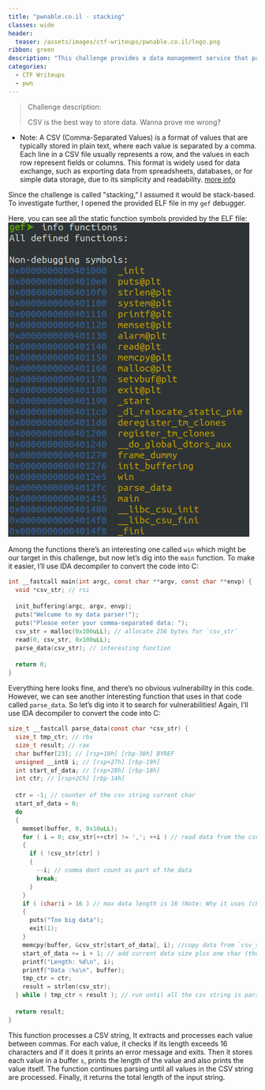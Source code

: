 ```yaml
---
title: "pwnable.co.il - stacking"
classes: wide
header:
  teaser: /assets/images/ctf-writeups/pwnable.co.il/logo.png
ribbon: green
description: "This challenge provides a data management service that parses your data using the CSV format."
categories:
  - CTF Writeups
  - pwn
---
```


> Challenge description:
>
> CSV is the best way to store data. Wanna prove me wrong?

- Note: A CSV (Comma-Separated Values) is a format of values that are typically stored in plain text, where each value is separated by a comma. Each line in a CSV file usually represents a row, and the values in each row represent fields or columns. This format is widely used for data exchange, such as exporting data from spreadsheets, databases, or for simple data storage, due to its simplicity and readability. [more info](https://en.wikipedia.org/wiki/Comma-separated_values#:~:text=Comma%2Dseparated%20values%20(CSV),typically%20represents%20one%20data%20record.)

Since the challenge is called "stacking," I assumed it would be stack-based.
To investigate further, I opened the provided ELF file in my `gef` debugger.

Here, you can see all the static function symbols provided by the ELF file:
[![static symbols](/assets/images/ctf-writeups/pwnable.co.il/stacking/symbols.png)](/assets/images/ctf-writeups/pwnable.co.il/stacking/symbols.png)


Among the functions there’s an interesting one called `win` which might be our target in this challenge,
but now let’s dig into the `main` function. 
To make it easier, I’ll use IDA decompiler to convert the code into C:

```c
int __fastcall main(int argc, const char **argv, const char **envp) {
  void *csv_str; // rsi

  init_buffering(argc, argv, envp);
  puts("Welcome to my data parser!");
  puts("Please enter your comma-separated data: ");
  csv_str = malloc(0x100uLL); // allocate 256 bytes for `csv_str`
  read(0, csv_str, 0x100uLL);
  parse_data(csv_str); // interesting function
  
  return 0;
}
```

Everything here looks fine, and there’s no obvious vulnerability in this code.
However, we can see another interesting function that uses in that code called `parse_data`. 
So let’s dig into it to search for vulnerabilities! 
Again, I’ll use IDA decompiler to convert the code into C:

```c
size_t __fastcall parse_data(const char *csv_str) {
  size_t tmp_ctr; // rbx
  size_t result; // rax
  char buffer[23]; // [rsp+10h] [rbp-30h] BYREF
  unsigned __int8 i; // [rsp+27h] [rbp-19h]
  int start_of_data; // [rsp+28h] [rbp-18h]
  int ctr; // [rsp+2Ch] [rbp-14h]

  ctr = -1; // counter of the csv string current char
  start_of_data = 0;
  do
  {
    memset(buffer, 0, 0x10uLL);
    for ( i = 0; csv_str[++ctr] != ','; ++i ) // read data from the csv string until the next comma
    {
      if ( !csv_str[ctr] )
      {
        --i; // comma dont count as part of the data
        break;
      }
    }
    if ( (char)i > 16 ) // max data length is 16 (Note: Why it uses (char) casting?)
    {
      puts("Too big data");
      exit(1); 
    }
    memcpy(buffer, &csv_str[start_of_data], i); //copy data from `csv_str` into `buffer` in `i` length size
    start_of_data += i + 1; // add current data size plus one char (the comma) to set the start of next data string
    printf("Length: %d\n", i);
    printf("Data :%s\n", buffer);
    tmp_ctr = ctr;
    result = strlen(csv_str); 
  } while ( tmp_ctr < result ); // run until all the csv string is parsed
  
  return result;
}
```

This function processes a CSV string, It extracts and processes each value between commas. For each value, it checks if its length exceeds 16 characters and if it does it prints an error message and exits. 
Then it stores each value in a buffer `s`, prints the length of the value and also prints the value itself. 
The function continues parsing until all values in the CSV string are processed. 
Finally, it returns the total length of the input string.
